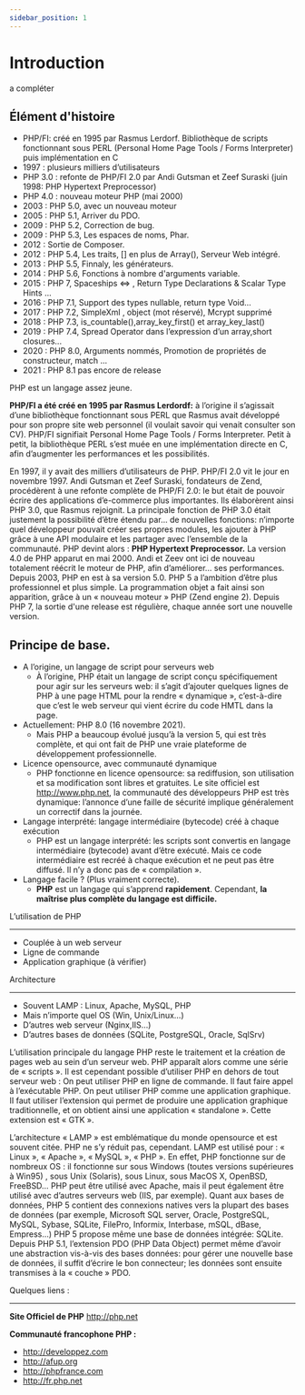```yaml
---
sidebar_position: 1
---
```


# Introduction
 a compléter

Élément d'histoire
-------------------

* PHP/FI: créé en 1995 par Rasmus Lerdorf. Bibliothèque de scripts fonctionnant sous PERL (Personal
  Home Page Tools / Forms Interpreter) puis implémentation en C
* 1997 : plusieurs milliers d’utilisateurs
* PHP 3.0 : refonte de PHP/FI 2.0 par Andi Gutsman et Zeef Suraski (juin 1998: PHP Hypertext
  Preprocessor)‏
* PHP 4.0 : nouveau moteur PHP (mai 2000)‏
* 2003 : PHP 5.0, avec un nouveau moteur
* 2005 : PHP 5.1, Arriver du PDO.
* 2009 : PHP 5.2, Correction de bug.
* 2009 : PHP 5.3, Les espaces de noms, Phar.
* 2012 : Sortie de Composer.
* 2012 : PHP 5.4, Les traits, [] en plus de Array(), Serveur Web intégré.
* 2013 : PHP 5.5, Finnaly, les générateurs.
* 2014 : PHP 5.6, Fonctions à nombre d'arguments variable.
* 2015 : PHP 7, Spaceships <=> , Return Type Declarations & Scalar Type Hints ...
* 2016 : PHP 7.1, Support des types nullable, return type Void...
* 2017 : PHP 7.2, SimpleXml , object (mot réservé), Mcrypt supprimé
* 2018 : PHP 7.3, is_countable(),array_key_first() et array_key_last()
* 2019 : PHP 7.4, Spread Operator dans l’expression d’un array,short closures...
* 2020 : PHP 8.0, Arguments nommés, Promotion de propriétés de constructeur, match ...
* 2021 : PHP 8.1 pas encore de release

PHP est un langage assez jeune.

**PHP/FI a été créé en 1995 par Rasmus Lerdordf:** à l’origine il s’agissait d’une bibliothèque
fonctionnant sous PERL que Rasmus avait développé pour son propre site web personnel (il voulait
savoir qui venait consulter son CV). PHP/FI signifiait Personal Home Page Tools / Forms Interpreter.
Petit à petit, la bibliothèque PERL s’est muée en une implémentation directe en C, afin d’augmenter
les performances et les possibilités.

En 1997, il y avait des milliers d’utilisateurs de PHP. PHP/FI 2.0 vit le jour en novembre 1997.
Andi Gutsman et Zeef Suraski, fondateurs de Zend, procédèrent à une refonte complète de PHP/FI 2.0:
le but était de pouvoir écrire des applications d’e-commerce plus importantes. Ils élaborèrent ainsi
PHP 3.0, que Rasmus rejoignit. La principale fonction de PHP 3.0 était justement la possibilité
d’être étendu par… de nouvelles fonctions: n’importe quel développeur pouvait créer ses propres
modules, les ajouter à PHP grâce à une API modulaire et les partager avec l’ensemble de la
communauté. PHP devint alors : **PHP Hypertext Preprocessor.**
La version 4.0 de PHP apparut en mai 2000. Andi et Zeev ont ici de nouveau totalement réécrit le
moteur de PHP, afin d’améliorer… ses performances. Depuis 2003, PHP en est à sa version 5.0. PHP 5 a
l’ambition d’être plus professionnel et plus simple. La programmation objet a fait ainsi son
apparition, grâce à un « nouveau moteur » PHP (Zend engine 2). Depuis PHP 7, la sortie d'une
release est régulière, chaque année sort une nouvelle version.


Principe de base.
-----------------

* A l’origine, un langage de script pour serveurs web
    * À l’origine, PHP était un langage de script conçu spécifiquement pour agir sur les serveurs
      web: il s’agit d’ajouter quelques lignes de PHP à une page HTML pour la rendre « dynamique »,
      c’est-à-dire que c’est le web serveur qui vient écrire du code HMTL dans la page.
* Actuellement: PHP 8.0 (16 novembre 2021).
    * Mais PHP a beaucoup évolué jusqu’à la version 5, qui est très complète, et qui ont fait de PHP
      une vraie plateforme de développement professionnelle.
* Licence opensource, avec communauté dynamique
    * PHP fonctionne en licence opensource: sa rediffusion, son utilisation et sa modification sont
      libres et gratuites. Le site officiel est http://www.php.net, la communauté des développeurs
      PHP est très dynamique: l’annonce d’une faille de sécurité implique généralement un correctif
      dans la journée.
* Langage interprété: langage intermédiaire (bytecode) créé à chaque exécution
    * PHP est un langage interprété: les scripts sont convertis en langage intermédiaire (bytecode)
      avant d’être exécuté. Mais ce code intermédiaire est recréé à chaque exécution et ne peut pas
      être diffusé. Il n’y a donc pas de « compilation ».
* Langage facile ? (Plus vraiment correcte).
    * **PHP** est un langage qui s’apprend **rapidement**. Cependant, **la maîtrise plus complète du
      langage est difficile.**

L’utilisation de PHP
********************

* Couplée à un web serveur
* Ligne de commande
* Application graphique (à vérifier)

Architecture
**************

* Souvent LAMP : Linux, Apache, MySQL, PHP
* Mais n’importe quel OS (Win, Unix/Linux…)‏
* D’autres web serveur (Nginx,IIS…)‏
* D’autres bases de données (SQLite, PostgreSQL, Oracle, SqlSrv)‏

L’utilisation principale du langage PHP reste le traitement et la création de pages web au sein d’un
serveur web. PHP apparaît alors comme une série de « scripts ». Il est cependant possible d’utiliser
PHP en dehors de tout serveur web :
On peut utiliser PHP en ligne de commande. Il faut faire appel à l’exécutable PHP. On peut utiliser
PHP comme une application graphique. II faut utiliser l’extension qui permet de produire une
application graphique traditionnelle, et on obtient ainsi une application « standalone ». Cette
extension est « GTK ».

L’architecture « LAMP » est emblématique du monde opensource et est souvent citée. PHP ne s’y réduit
pas, cependant. LAMP est utilisé pour : « Linux », « Apache », « MySQL », « PHP ». En effet, PHP
fonctionne sur de nombreux OS : il fonctionne sur sous Windows (toutes versions supérieures à Win95)
, sous Unix (Solaris), sous Linux, sous MacOS X, OpenBSD, FreeBSD… PHP peut être utilisé avec
Apache, mais il peut également être utilisé avec d’autres serveurs web (IIS, par exemple). Quant aux
bases de données, PHP 5 contient des connexions natives vers la plupart des bases de données (par
exemple, Microsoft SQL server, Oracle, PostgreSQL, MySQL, Sybase, SQLite, FilePro, Informix,
Interbase, mSQL, dBase, Empress…) PHP 5 propose même une base de données intégrée: SQLite. Depuis
PHP 5.1, l’extension PDO (PHP Data Object) permet même d’avoir une abstraction vis-à-vis des bases
données: pour gérer une nouvelle base de données, il suffit d’écrire le bon connecteur; les données
sont ensuite transmises à la « couche » PDO.

Quelques liens :
****************

**Site Officiel de PHP**
http://php.net

**Communauté francophone PHP :**

* http://developpez.com
* http://afup.org
* http://phpfrance.com
* http://fr.php.net
